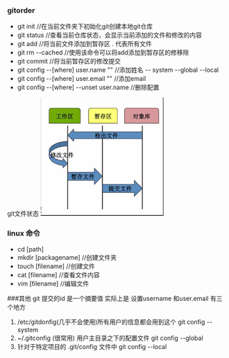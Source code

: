 ### gitorder
- git init //在当前文件夹下初始化git创建本地git仓库
- git status //查看当前仓库状态，会显示当前添加的文件和修改的内容
- git add <filename> //将当前文件添加到暂存区  . 代表所有文件
- git rm --cached <file> //使用该命令可以将add添加到暂存区的修移除
- git commit //将当前暂存区的修改提交
- git config --[where] user.name "" //添加姓名  -- system --global --local
- git config --[where] user.email "" //添加email 
- git config --[where] --unset user.name //删除配置

git文件状态
![文件状态图](./img/pic1.png)

### linux 命令
- cd [path]
- mkdir [packagename]  //创建文件夹
- touch [filename]  //创建文件
- cat [filename]  //查看文件内容
- vim [filename]  //编辑文件

###其他
git 提交的id 是一个摘要值 实际上是
设置username 和user.email 有三个地方
1. /etc/gitdonfig(几乎不会使用)所有用户的信息都会用到这个 git config --system
2.  ~/.gitconfig (很常用) 用户主目录之下的配置文件 git config --global 
3. 针对于特定项目的 .git/config 文件中  git config --local
